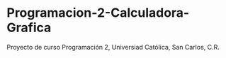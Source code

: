 # Programacion-2-Calculadora-Grafica
Proyecto de curso Programación 2, Universiad Católica, San Carlos, C.R.
